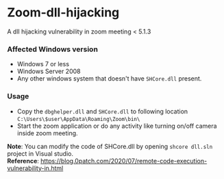 # Zoom-dll-hijacking
A dll hijacking vulnerability in zoom meeting &lt; 5.1.3 
<br />
### Affected Windows version
* Windows 7 or less
* Windows Server 2008
* Any other windows system that doesn't have `SHCore.dll` present.

### Usage
* Copy the `dbghelper.dll` and `SHCore.dll` to following location
  `C:\Users\$user\AppData\Roaming\Zoom\bin\`
* Start the zoom application or do any activity like turning on/off camera inside zoom meeting.

 **Note**: You can modify the code of SHCore.dll by opening `shcore dll.sln` project in Visual studio.
 <br/>
 **Reference**: https://blog.0patch.com/2020/07/remote-code-execution-vulnerability-in.html
